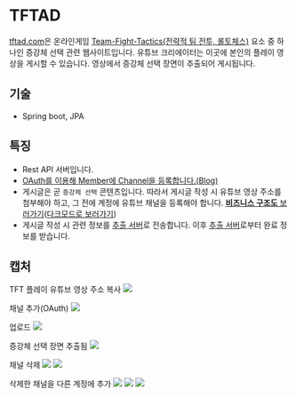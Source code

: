 # TFTAD

[tftad.com](https://tftad.com)은
온라인게임 [Team-Fight-Tactics(전략적 팀 전투, 롤토체스)](https://teamfighttactics.leagueoflegends.com/) 요소 중 하나인 증강체 선택 관련 웹사이트입니다.
유튜브 크리에이터는 이곳에 본인의 플레이 영상을 게시할 수 있습니다. 영상에서 증강체 선택 장면이 추출되어 게시됩니다.

## 기술

- Spring boot, JPA

## 특징

- Rest API 서버입니다.
- [OAuth를 이용해 Member에 Channel을 등록합니다.(Blog)](https://velog.io/@bnbnac/Google-OAuth%EB%A5%BC-%EC%9D%B4%EC%9A%A9%ED%95%98%EC%97%AC-%EC%9C%A0%ED%8A%9C%EB%B8%8C-%EC%B1%84%EB%84%90-%EB%93%B1%EB%A1%9D%ED%95%98%EA%B8%B0)
- 게시글은 곧 `증강체 선택` 콘텐츠입니다. 따라서 게시글 작성 시 유튜브 영상 주소를 첨부해야 하고, 그 전에 계정에 유튜브 채널을 등록해야 합니다. [**비즈니스
  구조도** 보러가기](https://drive.google.com/file/d/10TQxXs86JlJcG9l03tJL9e7Imm5rXgAT/view?usp=drive_link)([다크모드로 보러가기](https://drive.google.com/file/d/1l3K2C0_6eXKJbfeXUAosnXFnEVY0pFtR/view?usp=drive_link))
- 게시글 작성 시 관련 정보를 [추출 서버](https://github.com/bnbnac/augment-extractor)로 전송합니다.
  이후 [추출 서버](https://github.com/bnbnac/augment-extractor)로부터 완료 정보를 받습니다.

## 캡처

TFT 플레이 유튜브 영상 주소 복사
<img src="https://github.com/bnbnac/tftad/assets/100001092/a6986320-d025-4eee-a8a4-a27e8165a628" />

채널 추가(OAuth)
<img src="https://github.com/bnbnac/tftad/assets/100001092/8f8c95fb-2327-470e-8165-3f2fe83402ca" />

업로드
<img src="https://github.com/bnbnac/tftad/assets/100001092/f791521f-9bff-4391-bb37-521349385f42" />

증강체 선택 장면 추출됨
<img src="https://github.com/bnbnac/tftad/assets/100001092/9d102391-9759-4030-8b4b-24cf1b0a1482" />

채널 삭제
<img src="https://github.com/bnbnac/tftad/assets/100001092/73b4b18e-2ff9-4142-8d85-a399926458ab" />
<img src="https://github.com/bnbnac/tftad/assets/100001092/ed92d447-da20-49c6-b026-bb60c2900bb5" />

삭제한 채널을 다른 계정에 추가
<img src="https://github.com/bnbnac/tftad/assets/100001092/be745cf5-2f65-4d0d-804c-cb1e40c1851d" />
<img src="https://github.com/bnbnac/tftad/assets/100001092/f5ece8d4-78e9-4a0a-8a8d-6b5b1c65df65" />
<img src="https://github.com/bnbnac/tftad/assets/100001092/98db64c0-ecb7-4883-89a8-fb464c949865" />
